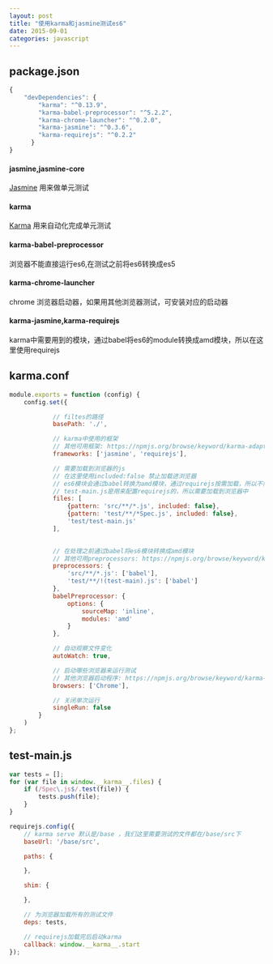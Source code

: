 ```yaml
---
layout: post
title: "使用karma和jasmine测试es6"
date: 2015-09-01
categories: javascript
---
```


package.json
-----------

```javascript
{
    "devDependencies": {
        "karma": "^0.13.9",
        "karma-babel-preprocessor": "^5.2.2",
        "karma-chrome-launcher": "^0.2.0",
        "karma-jasmine": "^0.3.6",
        "karma-requirejs": "^0.2.2"
      }
}
```

#### jasmine,jasmine-core

[Jasmine](http://jasmine.github.io/) 用来做单元测试

#### karma

[Karma](http://karma-runner.github.io/) 用来自动化完成单元测试

#### karma-babel-preprocessor

浏览器不能直接运行es6,在测试之前将es6转换成es5

#### karma-chrome-launcher

chrome 浏览器启动器，如果用其他浏览器测试，可安装对应的启动器

#### karma-jasmine,karma-requirejs

karma中需要用到的模块，通过babel将es6的module转换成amd模块，所以在这里使用requirejs

karma.conf
---------

```javascript
module.exports = function (config) {
    config.set({

            // filtes的路径
            basePath: './',

            // karma中使用的框架
            // 其他可用框架: https://npmjs.org/browse/keyword/karma-adapter
            frameworks: ['jasmine', 'requirejs'],

            // 需要加载到浏览器的js
            // 在这里使用included:false 禁止加载进浏览器
            // es6模块会通过babel转换为amd模块，通过requirejs按需加载，所以不需要在浏览器中引入这些文件
            // test-main.js是用来配置requirejs的，所以需要加载到浏览器中
            files: [
                {pattern: 'src/**/*.js', included: false},
                {pattern: 'test/**/*Spec.js', included: false},
                'test/test-main.js'
            ],

            
            // 在处理之前通过babel将es6模块转换成amd模块
            // 其他可用preprocessors: https://npmjs.org/browse/keyword/karma-preprocessor
            preprocessors: {
                'src/**/*.js': ['babel'],
                'test/**/!(test-main).js': ['babel']
            },
            babelPreprocessor: {
                options: {
                    sourceMap: 'inline',
                    modules: 'amd'
                }
            },

            // 自动观察文件变化
            autoWatch: true,

            // 启动哪些浏览器来运行测试
            // 其他浏览器启动程序: https://npmjs.org/browse/keyword/karma-launcher
            browsers: ['Chrome'],

            // 关闭单次运行
            singleRun: false
        }
    )
};
```

test-main.js
-----------

```javascript
var tests = [];
for (var file in window.__karma__.files) {
    if (/Spec\.js$/.test(file)) {
        tests.push(file);
    }
}

requirejs.config({
    // karma serve 默认是/base ，我们这里需要测试的文件都在/base/src下
    baseUrl: '/base/src',

    paths: {

    },

    shim: {

    },

    // 为浏览器加载所有的测试文件
    deps: tests,

    // requirejs加载完后启动karma
    callback: window.__karma__.start
});
```

